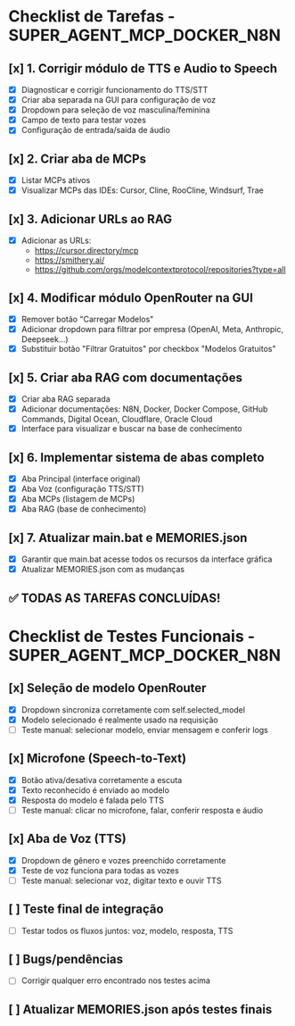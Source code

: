 # Checklist de Tarefas - SUPER_AGENT_MCP_DOCKER_N8N

## [x] 1. Corrigir módulo de TTS e Audio to Speech
- [x] Diagnosticar e corrigir funcionamento do TTS/STT
- [x] Criar aba separada na GUI para configuração de voz
- [x] Dropdown para seleção de voz masculina/feminina
- [x] Campo de texto para testar vozes
- [x] Configuração de entrada/saída de áudio

## [x] 2. Criar aba de MCPs
- [x] Listar MCPs ativos
- [x] Visualizar MCPs das IDEs: Cursor, Cline, RooCline, Windsurf, Trae

## [x] 3. Adicionar URLs ao RAG
- [x] Adicionar as URLs:
  - https://cursor.directory/mcp
  - https://smithery.ai/
  - https://github.com/orgs/modelcontextprotocol/repositories?type=all

## [x] 4. Modificar módulo OpenRouter na GUI
- [x] Remover botão "Carregar Modelos"
- [x] Adicionar dropdown para filtrar por empresa (OpenAI, Meta, Anthropic, Deepseek...)
- [x] Substituir botão "Filtrar Gratuitos" por checkbox "Modelos Gratuitos"

## [x] 5. Criar aba RAG com documentações
- [x] Criar aba RAG separada
- [x] Adicionar documentações: N8N, Docker, Docker Compose, GitHub Commands, Digital Ocean, Cloudflare, Oracle Cloud
- [x] Interface para visualizar e buscar na base de conhecimento

## [x] 6. Implementar sistema de abas completo
- [x] Aba Principal (interface original)
- [x] Aba Voz (configuração TTS/STT)
- [x] Aba MCPs (listagem de MCPs)
- [x] Aba RAG (base de conhecimento)

## [x] 7. Atualizar main.bat e MEMORIES.json
- [x] Garantir que main.bat acesse todos os recursos da interface gráfica
- [x] Atualizar MEMORIES.json com as mudanças

## ✅ TODAS AS TAREFAS CONCLUÍDAS!

# Checklist de Testes Funcionais - SUPER_AGENT_MCP_DOCKER_N8N

## [x] Seleção de modelo OpenRouter
- [x] Dropdown sincroniza corretamente com self.selected_model
- [x] Modelo selecionado é realmente usado na requisição
- [ ] Teste manual: selecionar modelo, enviar mensagem e conferir logs

## [x] Microfone (Speech-to-Text)
- [x] Botão ativa/desativa corretamente a escuta
- [x] Texto reconhecido é enviado ao modelo
- [x] Resposta do modelo é falada pelo TTS
- [ ] Teste manual: clicar no microfone, falar, conferir resposta e áudio

## [x] Aba de Voz (TTS)
- [x] Dropdown de gênero e vozes preenchido corretamente
- [x] Teste de voz funciona para todas as vozes
- [ ] Teste manual: selecionar voz, digitar texto e ouvir TTS

## [ ] Teste final de integração
- [ ] Testar todos os fluxos juntos: voz, modelo, resposta, TTS

## [ ] Bugs/pendências
- [ ] Corrigir qualquer erro encontrado nos testes acima

## [ ] Atualizar MEMORIES.json após testes finais 
